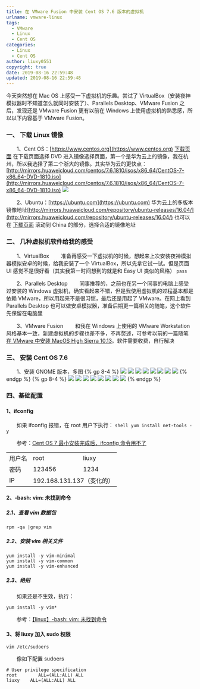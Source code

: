 ```yaml
---
title: 在 VMware Fusion 中安装 Cent OS 7.6 版本的虚拟机
urlname: vmware-linux
tags:
  - VMware
  - Linux
  - Cent OS
categories:
  - Linux
  - Cent OS
author: liuxy0551
copyright: true
date: 2019-08-16 22:59:48
updated: 2019-08-16 22:59:48
---
```



今天突然想在 Mac OS 上感受一下虚拟机的乐趣。尝试了 VirtualBox（安装夜神模拟器时不知道怎么就同时安装了）、Parallels Desktop、VMware Fusion 之后，发现还是 VMware Fusion 更有以前在 Windows 上使用虚拟机的熟悉感，所以以下内容基于 VMware Fusion。
<!--more-->


### 一、 下载 Linux 镜像

　　1、Cent OS：[https://www.centos.org](https://www.centos.org) [下载页面](https://www.centos.org/download/) 在下载页面选择 DVD  进入镜像选择页面，第一个是华为云上的镜像，我在杭州，所以我选择了第二个浙大的镜像。其实华为云的更快点：[http://mirrors.huaweicloud.com/centos/7.6.1810/isos/x86_64/CentOS-7-x86_64-DVD-1810.iso](http://mirrors.huaweicloud.com/centos/7.6.1810/isos/x86_64/CentOS-7-x86_64-DVD-1810.iso)
    ![](https://images-hosting.liuxianyu.cn/posts/vmware-linux/1.png)

　　2、Ubuntu：[https://ubuntu.com](https://ubuntu.com) 华为云上的多版本镜像地址[http://mirrors.huaweicloud.com/repository/ubuntu-releases/16.04/](http://mirrors.huaweicloud.com/repository/ubuntu-releases/16.04/) 也可以在 [下载页面](https://launchpad.net/ubuntu/+cdmirrors?_ga=2.223681115.1514728070.1565962868-1880279007.1565962868) 滚动到 China 的部分，选择合适的镜像地址


### 二、 几种虚拟机软件给我的感受

　　1、VirtualBox
　　准备再感受一下虚拟机的时候，想起来上次安装夜神模拟器模拟安卓的时候，给我安装了一个 VirtualBox，所以先拿它试一试。但是页面 UI 感觉不是很好看（其实我第一时间想到的就是和 Easy UI 类似的风格） `pass`

　　2、Parallels Desktop
　　同事推荐的，之前也在另一个同事的电脑上感受过安装的 Windows 虚拟机，确实看起来不错，但是我使用虚拟机的过程基本都是依赖 VMware，所以用起来不是很习惯，最后还是用起了 VMware。在网上看到 Parallels Desktop 也可以做安卓模拟器，准备后期更一篇相关的随笔，这个软件先保留在电脑里

　　3、VMware Fusion
　　和我在 Windows 上使用的 VMware Workstation 风格基本一致，新建虚拟机的步骤也差不多，不再赘述，可参考以前的一篇随笔 [在 VMware 中安装 MacOS High Sierra 10.13](https://liuxianyu.cn/article/vmware-macos.html)。软件需要收费，自行解决


### 三、 安装 Cent OS 7.6

　　1、安装 GNOME 版本，多图
    {% gp 8-4 %}
    ![](https://images-hosting.liuxianyu.cn/posts/vmware-linux/2.png)
    ![](https://images-hosting.liuxianyu.cn/posts/vmware-linux/3.png)
    ![](https://images-hosting.liuxianyu.cn/posts/vmware-linux/4.png)
    ![](https://images-hosting.liuxianyu.cn/posts/vmware-linux/5.png)
    ![](https://images-hosting.liuxianyu.cn/posts/vmware-linux/6.png)
    ![](https://images-hosting.liuxianyu.cn/posts/vmware-linux/7.png)
    ![](https://images-hosting.liuxianyu.cn/posts/vmware-linux/8.png)
    ![](https://images-hosting.liuxianyu.cn/posts/vmware-linux/9.png)
    {% endgp %}
    {% gp 8-4 %}
    ![](https://images-hosting.liuxianyu.cn/posts/vmware-linux/10.png)
    ![](https://images-hosting.liuxianyu.cn/posts/vmware-linux/11.png)
    ![](https://images-hosting.liuxianyu.cn/posts/vmware-linux/12.png)
    ![](https://images-hosting.liuxianyu.cn/posts/vmware-linux/13.png)
    ![](https://images-hosting.liuxianyu.cn/posts/vmware-linux/14.png)
    ![](https://images-hosting.liuxianyu.cn/posts/vmware-linux/15.png)
    ![](https://images-hosting.liuxianyu.cn/posts/vmware-linux/16.png)
    ![](https://images-hosting.liuxianyu.cn/posts/vmware-linux/17.png)
    {% endgp %}
    
    
### 四、基础配置

#### 1、ifconfig

　　如果 ifconfig 报错，在 root 用户下执行：
    ``` shell
    yum install net-tools -y
    ```
    
　　参考：[Cent OS 7 最小安装完成后，ifconfig 命令用不了](https://www.cnblogs.com/cy60/p/9287856.html)

<table>
	<tr>
		<td>用户名</td>
		<td>root</td>
		<td>liuxy</td>
	<tr>
	<tr>
		<td>密码</td>
		<td>123456</td>
		<td>1234</td>
	<tr>
	<tr>
		<td>IP</td>
		<td colspan="2">192.168.131.137（变化的）</td>
	<tr>
</table>

#### 2、-bash: vim: 未找到命令

##### 2.1、查看 vim 数据包
``` shell
rpm -qa |grep vim
```

##### 2.2、安装 vim 相关文件
``` shell
yum install -y vim-minimal
yum install -y vim-common
yum install -y vim-enhanced
```

##### 2.3、绝招

　　如果还是不生效，执行：
``` shell
yum install -y vim*
```

　　参考：[【linux】-bash: vim: 未找到命令](https://blog.csdn.net/oqqHun123/article/details/93742893)

#### 3、将 liuxy 加入 sudo 权限

``` shell
vim /etc/sudoers
```

　　像如下配置 sudoers
```
# User privilege specification  
root        ALL=(ALL:ALL) ALL  
liuxy    ALL=(ALL:ALL) ALL 
```
